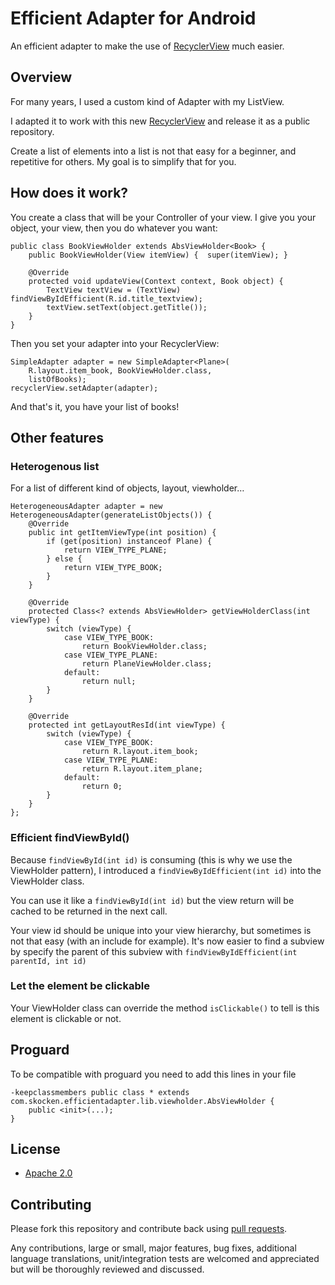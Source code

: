 # Efficient Adapter for Android

An efficient adapter to make the use of [RecyclerView](https://developer.android.com/reference/android/support/v7/widget/RecyclerView.html) much easier.

## Overview

For many years, I used a custom kind of Adapter with my ListView.

I adapted it to work with this new [RecyclerView](https://developer.android.com/reference/android/support/v7/widget/RecyclerView.html) and release it as a public repository.

Create a list of elements into a list is not that easy for a beginner, and repetitive for others. My goal is to simplify that for you.

## How does it work?

You create a class that will be your Controller of your view. I give you your object, your view, then you do whatever you want:

    public class BookViewHolder extends AbsViewHolder<Book> {
        public BookViewHolder(View itemView) {  super(itemView); }

        @Override
        protected void updateView(Context context, Book object) {
            TextView textView = (TextView) findViewByIdEfficient(R.id.title_textview);
            textView.setText(object.getTitle());
        }
    }

Then you set your adapter into your RecyclerView:

    SimpleAdapter adapter = new SimpleAdapter<Plane>(
        R.layout.item_book, BookViewHolder.class,
        listOfBooks);
    recyclerView.setAdapter(adapter);

And that's it, you have your list of books!

## Other features

### Heterogenous list
For a list of different kind of objects, layout, viewholder…

    HeterogeneousAdapter adapter = new HeterogeneousAdapter(generateListObjects()) {
        @Override
        public int getItemViewType(int position) {
            if (get(position) instanceof Plane) {
                return VIEW_TYPE_PLANE;
            } else {
                return VIEW_TYPE_BOOK;
            }
        }

        @Override
        protected Class<? extends AbsViewHolder> getViewHolderClass(int viewType) {
            switch (viewType) {
                case VIEW_TYPE_BOOK:
                    return BookViewHolder.class;
                case VIEW_TYPE_PLANE:
                    return PlaneViewHolder.class;
                default:
                    return null;
            }
        }

        @Override
        protected int getLayoutResId(int viewType) {
            switch (viewType) {
                case VIEW_TYPE_BOOK:
                    return R.layout.item_book;
                case VIEW_TYPE_PLANE:
                    return R.layout.item_plane;
                default:
                    return 0;
            }
        }
    };

### Efficient findViewById()

Because `findViewById(int id)` is consuming (this is why we use the ViewHolder pattern), I introduced a `findViewByIdEfficient(int id)` into the ViewHolder class.

You can use it like a `findViewById(int id)` but the view return will be cached to be returned in the next call.

Your view id should be unique into your view hierarchy, but sometimes is not that easy (with an include for example). It's now easier to find a subview by specify the parent of this subview with `findViewByIdEfficient(int parentId, int id)`


### Let the element be clickable

Your ViewHolder class can override the method `isClickable()` to tell is this element is clickable or not.

## Proguard

To be compatible with proguard you need to add this lines in your file

    -keepclassmembers public class * extends com.skocken.efficientadapter.lib.viewholder.AbsViewHolder {
        public <init>(...);
    }


## License

* [Apache 2.0](http://www.apache.org/licenses/LICENSE-2.0.html)

## Contributing

Please fork this repository and contribute back using
[pull requests](https://github.com/StanKocken/EfficientAdapter/pulls).

Any contributions, large or small, major features, bug fixes, additional
language translations, unit/integration tests are welcomed and appreciated
but will be thoroughly reviewed and discussed.